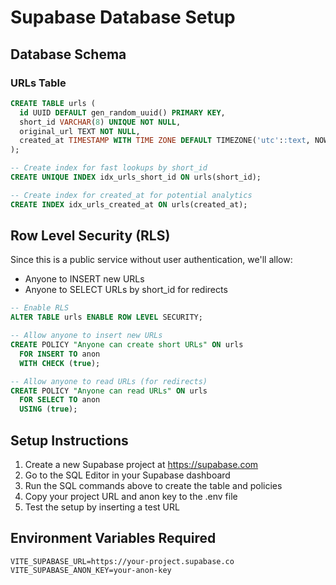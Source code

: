 # Supabase Database Setup

## Database Schema

### URLs Table
```sql
CREATE TABLE urls (
  id UUID DEFAULT gen_random_uuid() PRIMARY KEY,
  short_id VARCHAR(8) UNIQUE NOT NULL,
  original_url TEXT NOT NULL,
  created_at TIMESTAMP WITH TIME ZONE DEFAULT TIMEZONE('utc'::text, NOW()) NOT NULL
);

-- Create index for fast lookups by short_id
CREATE UNIQUE INDEX idx_urls_short_id ON urls(short_id);

-- Create index for created_at for potential analytics
CREATE INDEX idx_urls_created_at ON urls(created_at);
```

## Row Level Security (RLS)
Since this is a public service without user authentication, we'll allow:
- Anyone to INSERT new URLs
- Anyone to SELECT URLs by short_id for redirects

```sql
-- Enable RLS
ALTER TABLE urls ENABLE ROW LEVEL SECURITY;

-- Allow anyone to insert new URLs
CREATE POLICY "Anyone can create short URLs" ON urls
  FOR INSERT TO anon
  WITH CHECK (true);

-- Allow anyone to read URLs (for redirects)
CREATE POLICY "Anyone can read URLs" ON urls
  FOR SELECT TO anon
  USING (true);
```

## Setup Instructions

1. Create a new Supabase project at https://supabase.com
2. Go to the SQL Editor in your Supabase dashboard
3. Run the SQL commands above to create the table and policies
4. Copy your project URL and anon key to the .env file
5. Test the setup by inserting a test URL

## Environment Variables Required

```
VITE_SUPABASE_URL=https://your-project.supabase.co
VITE_SUPABASE_ANON_KEY=your-anon-key
```